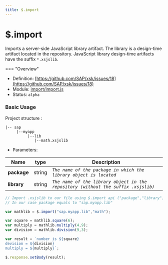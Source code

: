```yaml
---
title: $.import
---
```


$.import
===

Imports a server-side JavaScript library artifact. The library is a design-time artifact located in the repository. JavaScript library design-time artifacts have the suffix `*.xsjslib`.

=== "Overview"
- Definition: [https://github.com/SAP/xsk/issues/18](https://github.com/SAP/xsk/issues/18)
- Module: [import/import.js](https://github.com/SAP/xsk/blob/main/modules/api/api-xsjs/src/main/resources/xsk/import/import.js)
- Status: `alpha`

### Basic Usage
Project structure :
```
|-- sap
     |--myapp
          |--lib
             |--math.xsjslib
```

* Parameters:

| Name  | type | Description |
| ------------- | ------------- | ------------- |
| **package**  | string  | _`The name of the package in which the library object is located`_ |
| **library**  | string  | _`The name of the library object in the repository (without the suffix .xsjslib)`_  |

```javascript
// Import .xsjslib to our file using $.import api ("package","library")
// In our case package equals to "sap.myapp.lib"

var mathlib = $.import("sap.myapp.lib","math");

var square = mathlib.square(6);
var multiply = mathlib.multiply(4,9);
var division = mathlib.division(9,3);

var result = `number is ${square}
devision = ${division}
multiply = ${multiply}`;

$.response.setBody(result);
```


 
